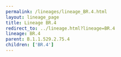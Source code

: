 ```yaml
---
permalink: /lineages/lineage_BR.4.html
layout: lineage_page
title: Lineage BR.4
redirect_to: ../lineage.html?lineage=BR.4
lineage: BR.4
parent: B.1.1.529.2.75.4
children: ['BR.4']
---
```

